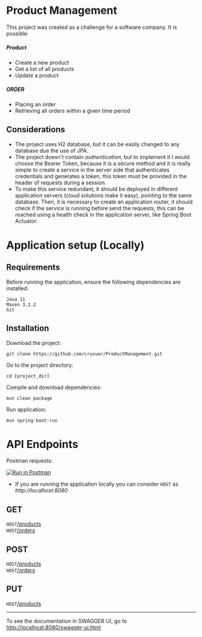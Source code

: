 # Product Management
This project was created as a challenge for a software company.
It is possible:
##### Product
* Create a new product
* Get a list of all products
* Update a product
##### ORDER
* Placing an order
* Retrieving all orders within a given time period

## Considerations
- The project uses H2 database, but it can be easily changed to any database due the use of JPA.
- The project doesn't contain *authentication*, but to implement it I would choose the Bearer Token, 
because it is a secure method and it is really simple to create a service in the server side that authenticates credentials and generates a token, 
this token must be provided in the header of requests during a session.
- To make this service redundant, it should be deployed in different application servers (cloud solutions make it easy), pointing to the same database. 
Then, it is necessary to create an application router, it should check if the service is running before send the requests, this can be reached using a health check in the application server, like Spring Boot Actuator.

# Application setup (Locally)

## Requirements
Before running the application, ensure the following dependencies are installed:

```
Java 11
Maven 3.2.2
Git
```

## Installation
Download the project:
```
git clone https://github.com/crusuer/ProductManagement.git
```
Go to the project directory:
```
cd [project_dir]
```
Compile and download dependencies:
```
mvn clean package
```
Run application:
```
mvn spring-boot:run
```
# API Endpoints
Postman requests: <p>
[![Run in Postman](https://run.pstmn.io/button.svg)](https://app.getpostman.com/run-collection/a44084ada439c4fb5c49)
- If you are running the application locally you can consider `HOST` as *http://localhost:8080*

## GET
`HOST`[/products](#get-products)<br/>
`HOST`[/orders](#get-orders)<br/>

## POST
`HOST`[/products](#post-products)<br/>
`HOST`[/orders](#post-orders)<br/>

## PUT
`HOST`[/products](#put-products)<br/>

___
To see the documentation in SWAGGER UI, go to [http://localhost:8080/swagger-ui.html](#get-swagger-ui)
